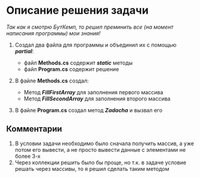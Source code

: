 # Описание решения задачи

*Так как я смотрю БутКемп, то решил преминить все (на момент написания программы) мои знания!*

1. Создал два файла для программы и объединил их с помощью __*partial*__:
    - файл **Methods.cs** содержит __*static*__ методы
    - файл **Program.cs** содержит решение 

2. В файле **Methods.cs** создал:
    - Метод __*FillFirstArray*__ для заполнения первого массива
    - Метод __*FillSecondArray*__ для заполнения второго массива

3. В файле **Program.cs** создал метод __*Zadacha*__ и вызвал его


## Комментарии

1. В условии задачи необходимо было сначала получить массив, а уже потом его вывести, а не просто вывести данные с элементами не более 3-х
2. Через коллекции решить было бы проще, но т.к. в задаче условие решать через массивы, то я решил сделать таким методом